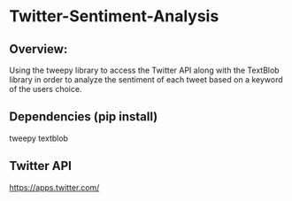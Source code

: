 # Twitter-Sentiment-Analysis

## Overview:
  Using the tweepy library to access the Twitter API along with the TextBlob library in order to analyze the sentiment of each tweet based on a keyword of the users choice.
  
## Dependencies (pip install)
   tweepy
   textblob

## Twitter API
   https://apps.twitter.com/
